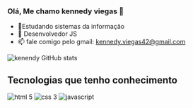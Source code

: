 ### Olá, Me chamo kennedy viegas 👋

- 🔭Estudando  sistemas da informação
- 🌱 Desenvolvedor  JS
- 📫 fale comigo pelo gmail: kennedy.viegas42@gmail.com

![kenendy GitHub stats](https://github-readme-stats.vercel.app/api?username=kennedyviegas&show_icons=true&theme=tokyonight)

## Tecnologias que tenho conhecimento 
<div style="display:inline_black">
<img alt="html 5" src="https://img.shields.io/badge/HTML5-E34F26?style=for-the-badge&logo=html5&logoColor=white">
<img alt="css 3" src="https://img.shields.io/badge/CSS3-1572B6?style=for-the-badge&logo=css3&logoColor=white">
<img alt="javascript" src="https://img.shields.io/badge/JavaScript-F7DF1E?style=for-the-badge&logo=javascript&logoColor=black">
</div>
